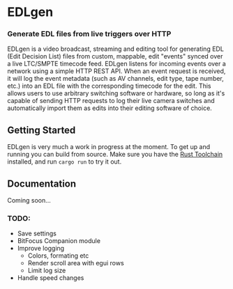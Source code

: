 # EDLgen #

### Generate EDL files from live triggers over HTTP ###  

EDLgen is a video broadcast, streaming and editing tool for generating EDL (Edit Decision List) files from custom, mappable, edit "events" synced over a live LTC/SMPTE timecode feed. EDLgen listens for incoming events over a network using a simple HTTP REST API. When an event request is received, it will log the event metadata (such as AV channels, edit type, tape number, etc.) into an EDL file with the corresponding timecode for the edit. This allows users to use arbitrary switching software or hardware, so long as it's capable of sending HTTP requests to log their live camera switches and automatically import them as edits into their editing software of choice.

## Getting Started ##

EDLgen is very much a work in progress at the moment. To get up and running you can build from source. Make sure you have the [Rust Toolchain](https://www.rust-lang.org/tools/install) installed, and run `cargo run` to try it out.

## Documentation ##

Coming soon...

### TODO: ###
- Save settings
- BitFocus Companion module
- Improve logging 
    - Colors, formating etc
    - Render scroll area with egui rows
    - Limit log size
- Handle speed changes
